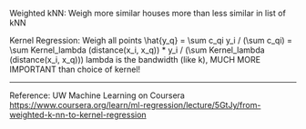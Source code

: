 
Weighted kNN:
Weigh more similar houses more than less similar in list of kNN

Kernel Regression:
Weigh all points
\hat{y_q} = \sum c_qi y_i / (\sum c_qi)
    = \sum Kernel_lambda (distance(x_i, x_q)) * y_i / (\sum Kernel_lambda (distance(x_i, x_q)))
lambda is the bandwidth (like k), MUCH MORE IMPORTANT than choice of kernel!


---
Reference: UW Machine Learning on Coursera
https://www.coursera.org/learn/ml-regression/lecture/5GtJy/from-weighted-k-nn-to-kernel-regression